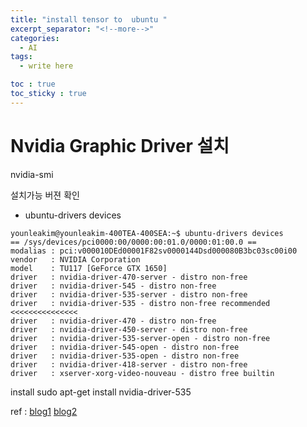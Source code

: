 ```yaml
---
title: "install tensor to  ubuntu "
excerpt_separator: "<!--more-->"
categories:
  - AI
tags:
  - write here

toc : true
toc_sticky : true
---
```


# Nvidia Graphic Driver 설치
nvidia-smi 

설치가능 버젼 확인     
- ubuntu-drivers devices 

```
younleakim@younleakim-400TEA-400SEA:~$ ubuntu-drivers devices
== /sys/devices/pci0000:00/0000:00:01.0/0000:01:00.0 ==
modalias : pci:v000010DEd00001F82sv0000144Dsd000080B3bc03sc00i00
vendor   : NVIDIA Corporation
model    : TU117 [GeForce GTX 1650]
driver   : nvidia-driver-470-server - distro non-free
driver   : nvidia-driver-545 - distro non-free
driver   : nvidia-driver-535-server - distro non-free
driver   : nvidia-driver-535 - distro non-free recommended    <<<<<<<<<<<<<<<
driver   : nvidia-driver-470 - distro non-free
driver   : nvidia-driver-450-server - distro non-free
driver   : nvidia-driver-535-server-open - distro non-free
driver   : nvidia-driver-545-open - distro non-free
driver   : nvidia-driver-535-open - distro non-free
driver   : nvidia-driver-418-server - distro non-free
driver   : xserver-xorg-video-nouveau - distro free builtin
```

install
sudo apt-get install nvidia-driver-535




ref : [blog1](https://sanghyunpark01.github.io/ubuntu/tips/Ubuntu_GDriver/)
      [blog2](https://sanghyunpark01.github.io/ubuntu/tips/Uubntu_Cuda/)

